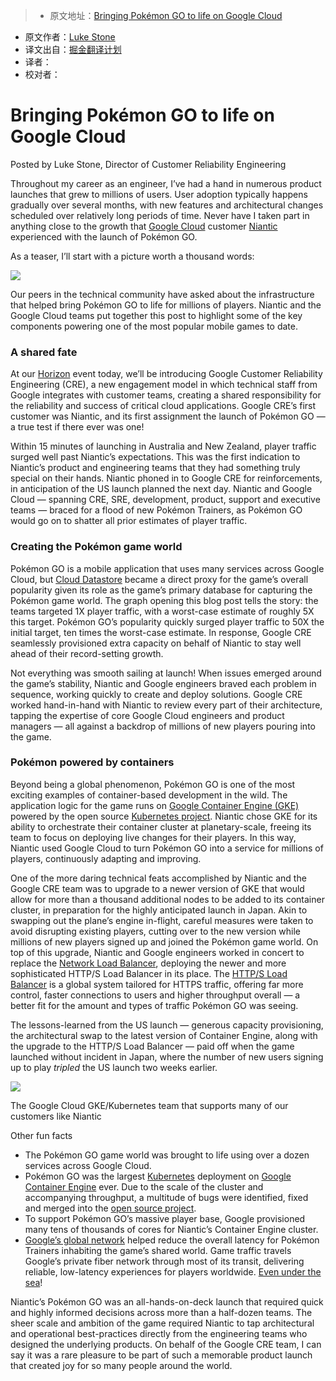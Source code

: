 > * 原文地址：[Bringing Pokémon GO to life on Google Cloud](https://cloudplatform.googleblog.com/2016/09/bringing-Pokemon-GO-to-life-on-Google-Cloud.html)
* 原文作者：[Luke Stone](https://cloudplatform.googleblog.com/)
* 译文出自：[掘金翻译计划](https://github.com/xitu/gold-miner)
* 译者：
* 校对者：

# Bringing Pokémon GO to life on Google Cloud
Posted by Luke Stone, Director of Customer Reliability Engineering  

Throughout my career as an engineer, I’ve had a hand in numerous product launches that grew to millions of users. User adoption typically happens gradually over several months, with new features and architectural changes scheduled over relatively long periods of time. Never have I taken part in anything close to the growth that [Google Cloud](https://cloud.google.com/) customer [Niantic](https://www.nianticlabs.com/) experienced with the launch of Pokémon GO.  

As a teaser, I’ll start with a picture worth a thousand words:  

[![](https://3.bp.blogspot.com/-QNgvo5Ec03Q/V-2XAaD0GQI/AAAAAAAADJA/g2M6VTRGUiktueNG6gGFxBjSLXRQDeNZQCLcB/s640/google-cloud-pokemon-go-1.png)](https://3.bp.blogspot.com/-QNgvo5Ec03Q/V-2XAaD0GQI/AAAAAAAADJA/g2M6VTRGUiktueNG6gGFxBjSLXRQDeNZQCLcB/s1600/google-cloud-pokemon-go-1.png)

Our peers in the technical community have asked about the infrastructure that helped bring Pokémon GO to life for millions of players. Niantic and the Google Cloud teams put together this post to highlight some of the key components powering one of the most popular mobile games to date.  

### A shared fate

At our [Horizon](https://atmosphere.withgoogle.com/live/horizon) event today, we’ll be introducing Google Customer Reliability Engineering (CRE), a new engagement model in which technical staff from Google integrates with customer teams, creating a shared responsibility for the reliability and success of critical cloud applications. Google CRE’s first customer was Niantic, and its first assignment the launch of Pokémon GO — a true test if there ever was one!  

Within 15 minutes of launching in Australia and New Zealand, player traffic surged well past Niantic’s expectations. This was the first indication to Niantic’s product and engineering teams that they had something truly special on their hands. Niantic phoned in to Google CRE for reinforcements, in anticipation of the US launch planned the next day. Niantic and Google Cloud — spanning CRE, SRE, development, product, support and executive teams — braced for a flood of new Pokémon Trainers, as Pokémon GO would go on to shatter all prior estimates of player traffic.  

### Creating the Pokémon game world

Pokémon GO is a mobile application that uses many services across Google Cloud, but [Cloud Datastore](https://cloud.google.com/datastore/) became a direct proxy for the game’s overall popularity given its role as the game’s primary database for capturing the Pokémon game world. The graph opening this blog post tells the story: the teams targeted 1X player traffic, with a worst-case estimate of roughly 5X this target. Pokémon GO’s popularity quickly surged player traffic to 50X the initial target, ten times the worst-case estimate. In response, Google CRE seamlessly provisioned extra capacity on behalf of Niantic to stay well ahead of their record-setting growth.  

Not everything was smooth sailing at launch! When issues emerged around the game’s stability, Niantic and Google engineers braved each problem in sequence, working quickly to create and deploy solutions. Google CRE worked hand-in-hand with Niantic to review every part of their architecture, tapping the expertise of core Google Cloud engineers and product managers — all against a backdrop of millions of new players pouring into the game.  

### Pokémon powered by containers

Beyond being a global phenomenon, Pokémon GO is one of the most exciting examples of container-based development in the wild. The application logic for the game runs on [Google Container Engine (GKE)](https://cloud.google.com/container-engine/) powered by the open source [Kubernetes project](http://kubernetes.io/). Niantic chose GKE for its ability to orchestrate their container cluster at planetary-scale, freeing its team to focus on deploying live changes for their players. In this way, Niantic used Google Cloud to turn Pokémon GO into a service for millions of players, continuously adapting and improving.  

One of the more daring technical feats accomplished by Niantic and the Google CRE team was to upgrade to a newer version of GKE that would allow for more than a thousand additional nodes to be added to its container cluster, in preparation for the highly anticipated launch in Japan. Akin to swapping out the plane’s engine in-flight, careful measures were taken to avoid disrupting existing players, cutting over to the new version while millions of new players signed up and joined the Pokémon game world. On top of this upgrade, Niantic and Google engineers worked in concert to replace the [Network Load Balancer](https://cloud.google.com/compute/docs/load-balancing/network/), deploying the newer and more sophisticated HTTP/S Load Balancer in its place. The [HTTP/S Load Balancer](https://cloud.google.com/load-balancing/) is a global system tailored for HTTPS traffic, offering far more control, faster connections to users and higher throughput overall — a better fit for the amount and types of traffic Pokémon GO was seeing.  

The lessons-learned from the US launch — generous capacity provisioning, the architectural swap to the latest version of Container Engine, along with the upgrade to the HTTP/S Load Balancer — paid off when the game launched without incident in Japan, where the number of new users signing up to play _tripled_ the US launch two weeks earlier.  







[![](https://3.bp.blogspot.com/-Eo29IdLeofM/V-ysvX6aqXI/AAAAAAAADIc/b1Kf1YUDk2UbiheUIKElXjTypd5MBqpGACLcB/s640/google-cloud-cre.png)](https://3.bp.blogspot.com/-Eo29IdLeofM/V-ysvX6aqXI/AAAAAAAADIc/b1Kf1YUDk2UbiheUIKElXjTypd5MBqpGACLcB/s1600/google-cloud-cre.png)





The Google Cloud GKE/Kubernetes team that supports many of our customers like Niantic







Other fun facts  

*   The Pokémon GO game world was brought to life using over a dozen services across Google Cloud.
*   Pokémon GO was the largest [Kubernetes](http://kubernetes.io/) deployment on [Google Container Engine](https://cloud.google.com/container-engine/) ever. Due to the scale of the cluster and accompanying throughput, a multitude of bugs were identified, fixed and merged into the [open source project](https://github.com/kubernetes/kubernetes).
*   To support Pokémon GO’s massive player base, Google provisioned many tens of thousands of cores for Niantic’s Container Engine cluster.
*   [Google’s global network](https://peering.google.com/#/infrastructure) helped reduce the overall latency for Pokémon Trainers inhabiting the game’s shared world. Game traffic travels Google’s private fiber network through most of its transit, delivering reliable, low-latency experiences for players worldwide. [Even under the sea](https://cloudplatform.googleblog.com/2016/06/Google-Cloud-customers-run-at-the-speed-of-light-with-new-FASTER-undersea-pipe.html)!

Niantic’s Pokémon GO was an all-hands-on-deck launch that required quick and highly informed decisions across more than a half-dozen teams. The sheer scale and ambition of the game required Niantic to tap architectural and operational best-practices directly from the engineering teams who designed the underlying products. On behalf of the Google CRE team, I can say it was a rare pleasure to be part of such a memorable product launch that created joy for so many people around the world.  